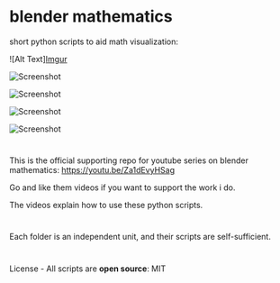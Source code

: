 # blender mathematics

short python scripts to aid math visualization:

![Alt Text][Imgur](https://imgur.com/G6NjNOC)

![Screenshot](https://imgur.com/2gR5YKR.png)

![Screenshot](https://imgur.com/yeQlF7k.png)

![Screenshot](https://imgur.com/a5Ark7J.png)

![Screenshot](https://imgur.com/mpzPlyl.png)

#
This is the official supporting repo for youtube series on blender mathematics: https://youtu.be/Za1dEvyHSag

Go and like them videos if you want to support the work i do. 

The videos explain how to use these python scripts.
#
Each folder is an independent unit, and their scripts are self-sufficient.
#
License - All scripts are **open source**: MIT

